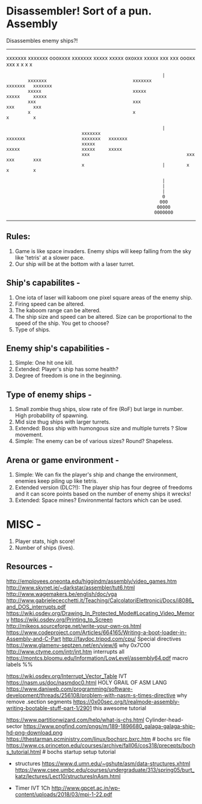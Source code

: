 # Disassembler! Sort of a pun. Assembly
Disassembles enemy ships?!

-------------------------------------------------------------------------------------------------------------------------------------


xxxxxxx                                xxxxxxx               oooxxxx   xxxxxxx
 xxxxx                                  xxxxx                oxoxxx     xxxxx
  xxx                                    xxx                 oooxx       xxx
   x                                      x                     x         x

                                                              |
            xxxxxxx                                xxxxxxx                     xxxxxxx   xxxxxxx
            xxxxx                                  xxxxx                       xxxxx     xxxxx
            xxx                                    xxx                         xxx       xxx
            x                                      x                           x         x

                                                              |
                                xxxxxxx                                xxxxxxx                     xxxxxxx   xxxxxxx
                                xxxxx                                  xxxxx                       xxxxx     xxxxx
                                xxx                                    xxx                         xxx       xxx
                                x                             |        x                           x         x

                                                              |
                                                              |
                                                              |
                                                              0
                                                             000
                                                            00000
                                                           0000000
-------------------------------------------------------------------------------------------------------------------------------------

## Rules:
1. Game is like space invaders. Enemy ships will keep falling from the sky like 'tetris' at a slower pace.
2. Our ship will be at the bottom with a laser turret.

## Ship's capabilites -
1. One iota of laser will kaboom one pixel square areas of the enemy ship.
2. Firing speed can be altered.
3. The kaboom range can be altered.
4. The ship size and speed can be altered. Size can be proportional to the speed of the ship. You get to choose?
5. Type of ships.

## Enemy ship's capabilities - 
1. Simple: One hit one kill.
2. Extended: Player's ship has some health?
3. Degree of freedom is one in the beginning.

## Type of enemy ships - 
1. Small zombie thug ships, slow rate of fire (RoF) but large in number. High probability of spawning.
2. Mid size thug ships with larger turrets.
3. Extended: Boss ship with humongous size and multiple turrets ? Slow movement.
4. Simple: The enemy can be of various sizes? Round? Shapeless.

## Arena or game environment -
1. Simple: We can fix the player's ship and change the environment, enemies keep piling up like tetris.
2. Extended version (DLC?!): The player ship has four degree of freedoms and it can score points based on the number of enemy ships it wrecks!
3. Extended: Space mines? Environmental factors which can be used.

# MISC -
1. Player stats, high score!
2. Number of ships (lives).


## Resources -
http://employees.oneonta.edu/higgindm/assembly/video_games.htm
http://www.skynet.ie/~darkstar/assembler/tut6.html
http://www.wagemakers.be/english/doc/vga
http://www.gabrielececchetti.it/Teaching/CalcolatoriElettronici/Docs/i8086_and_DOS_interrupts.pdf
https://wiki.osdev.org/Drawing_In_Protected_Mode#Locating_Video_Memory
https://wiki.osdev.org/Printing_to_Screen
http://mikeos.sourceforge.net/write-your-own-os.html
https://www.codeproject.com/Articles/664165/Writing-a-boot-loader-in-Assembly-and-C-Part
http://faydoc.tripod.com/cpu/ Special directives
https://www.glamenv-septzen.net/en/view/6 why 0x7C00
http://www.ctyme.com/intr/int.htm interrupts all
https://montcs.bloomu.edu/Information/LowLevel/assembly64.pdf macro labels %%

https://wiki.osdev.org/Interrupt_Vector_Table IVT
https://nasm.us/doc/nasmdoc0.html HOLY GRAIL OF ASM LANG
https://www.daniweb.com/programming/software-development/threads/256108/problem-with-nasm-s-times-directive why remove .section segments
https://0x00sec.org/t/realmode-assembly-writing-bootable-stuff-part-1/2901 this awesome tutorial

https://www.partitionwizard.com/help/what-is-chs.html Cylinder-head-sector
https://www.pngfind.com/pngs/m/189-1896680_galaga-galaga-ship-hd-png-download.png
https://thestarman.pcministry.com/linux/bochsrc.bxrc.htm # bochs src file
https://www.cs.princeton.edu/courses/archive/fall06/cos318/precepts/bochs_tutorial.html # bochs startup setup tutorial

* structures
https://www.d.umn.edu/~gshute/asm/data-structures.xhtml 
https://www.csee.umbc.edu/courses/undergraduate/313/spring05/burt_katz/lectures/Lect10/structuresInAsm.html

* Timer IVT 1Ch
http://www.gpcet.ac.in/wp-content/uploads/2018/03/mpi-1-22.pdf

